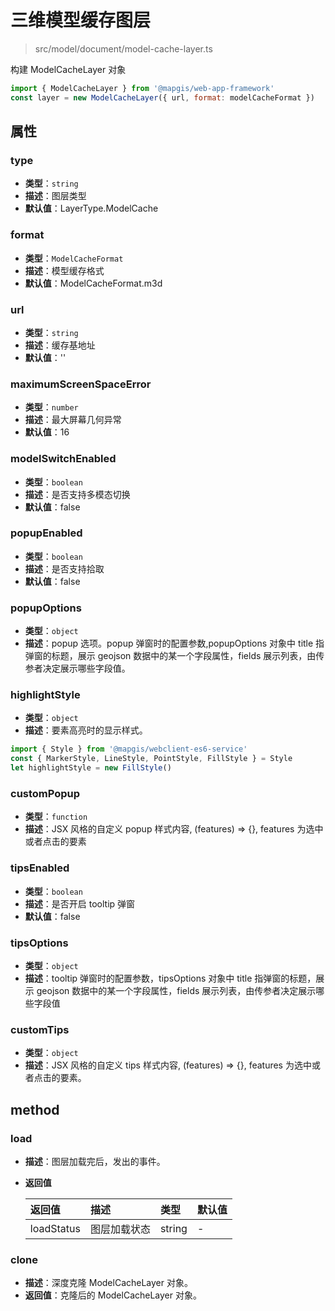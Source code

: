 # 三维模型缓存图层

> src/model/document/model-cache-layer.ts

构建 ModelCacheLayer 对象

```js
import { ModelCacheLayer } from '@mapgis/web-app-framework'
const layer = new ModelCacheLayer({ url, format: modelCacheFormat })
```

## 属性

### type

- **类型**：`string`
- **描述**：图层类型
- **默认值**：LayerType.ModelCache

### format

- **类型**：`ModelCacheFormat`
- **描述**：模型缓存格式
- **默认值**：ModelCacheFormat.m3d

### url

- **类型**：`string`
- **描述**：缓存基地址
- **默认值**：''

### maximumScreenSpaceError

- **类型**：`number`
- **描述**：最大屏幕几何异常
- **默认值**：16

### modelSwitchEnabled

- **类型**：`boolean`
- **描述**：是否支持多模态切换
- **默认值**：false

### popupEnabled

- **类型**：`boolean`
- **描述**：是否支持拾取
- **默认值**：false

### popupOptions

- **类型**：`object`
- **描述**：popup 选项。popup 弹窗时的配置参数,popupOptions 对象中 title 指弹窗的标题，展示 geojson 数据中的某一个字段属性，fields 展示列表，由传参者决定展示哪些字段值。

### highlightStyle

- **类型**：`object`
- **描述**：要素高亮时的显示样式。

```js
import { Style } from '@mapgis/webclient-es6-service'
const { MarkerStyle, LineStyle, PointStyle, FillStyle } = Style
let highlightStyle = new FillStyle()
```

### customPopup

- **类型**：`function`
- **描述**：JSX 风格的自定义 popup 样式内容, (features) => {}, features 为选中或者点击的要素

### tipsEnabled

- **类型**：`boolean`
- **描述**：是否开启 tooltip 弹窗
- **默认值**：false

### tipsOptions

- **类型**：`object`
- **描述**：tooltip 弹窗时的配置参数，tipsOptions 对象中 title 指弹窗的标题，展示 geojson 数据中的某一个字段属性，fields 展示列表，由传参者决定展示哪些字段值

### customTips

- **类型**：`object`
- **描述**：JSX 风格的自定义 tips 样式内容, (features) => {}, features 为选中或者点击的要素。

## method

### load

- **描述**：图层加载完后，发出的事件。
- **返回值**

  | 返回值     | 描述         | 类型   | 默认值 |
  | :--------- | :----------- | :----- | :----- |
  | loadStatus | 图层加载状态 | string | -      |

### clone

- **描述**：深度克隆 ModelCacheLayer 对象。
- **返回值**：克隆后的 ModelCacheLayer 对象。
